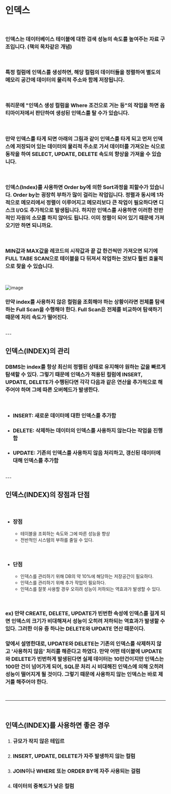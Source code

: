# 인덱스
<br>

### 인덱스는 데이터베이스 테이블에 대한 검색 성능의 속도를 높여주는 자료 구조입니다. (책의 목차같은 개념)
<br>

### 특정 컬럼에 인덱스를 생성하면, 해당 컬럼의 데이터들을 정렬하여 별도의 메모리 공간에 데이터의 물리적 주소와 함께 저장됩니다.
<br>

### 쿼리문에 "인덱스 생성 컬럼을 Where 조건으로 거는 등"의 작업을 하면 옵티마이저에서 판단하여 생성된 인덱스를 탈 수가 있습니다. 
<br>

### 만약 인덱스를 타게 되면 아래의 그림과 같이 인덱스를 타게 되고 먼저 인덱스에 저장되어 있는 데이터의 물리적 주소로 가서 데이터를 가져오는 식으로 동작을 하여 SELECT, UPDATE, DELETE 속도의 향상을 가져올 수 있습니다.
<br>

### 인덱스(Index)를 사용하면 Order by에 의한 Sort과정을 피할수가 있습니다. Order by는 굉장히 부하가 많이 걸리는 작업입니다. 정렬과 동시에 1차적으로 메모리에서 정렬이 이루어지고 메모리보다 큰 작업이 필요하다면 디스크 I/O도 추가적으로 발생됩니다. 하지만 인덱스를 사용하면 이러한 전반적인 자원의 소모를 하지 않아도 됩니다. 이미 정렬이 되어 있기 때문에 가져오기만 하면 되니까요.
<br>

### MIN값과 MAX값을 레코드의 시작값과 끝 값 한건씩만 가져오면 되기에 FULL TABE SCAN으로 테이블을 다 뒤져서 작업하는 것보다 훨씬 효율적으로 찾을 수 있습니다.
<br>

![image](https://user-images.githubusercontent.com/71022555/136755233-b7905b72-4341-4005-9da7-9e1c47432ff0.png)
<br>

### 만약 index를 사용하지 않은 컬럼을 조회해야 하는 상황이라면 전체를 탐색하는 Full Scan을 수행해야 한다. Full Scan은 전체를 비교하여 탐색하기 때문에 처리 속도가 떨어진다.
<br>
---
<br>

## 인덱스(INDEX)의 관리
### DBMS는 index를 항상 최신의 정렬된 상태로 유지해야 원하는 값을 빠르게 탐색할 수 있다. 그렇기 때문에 인덱스가 적용된 컬럼에 INSERT, UPDATE, DELETE가 수행된다면 각각 다음과 같은 연산을 추가적으로 해주어야 하며 그에 따른 오버헤드가 발생한다.
<br>

- ### INSERT: 새로운 데이터에 대한 인덱스를 추가함
- ### DELETE: 삭제하는 데이터의 인덱스를 사용하지 않는다는 작업을 진행함
- ### UPDATE: 기존의 인덱스를 사용하지 않음 처리하고, 갱신된 데이터에 대해 인덱스를 추가함
<br>
---
<br>

## 인덱스(INDEX)의 장점과 단점
<br>

- ### 장점
    - 테이블을 조회하는 속도와 그에 따른 성능을 향상
    - 전반적인 시스템의 부하를 줄일 수 있다.
<br>

- ### 단점
    - 인덱스를 관리하기 위해 DB의 약 10%에 해당하는 저장공간이 필요하다.
    - 인덱스를 관리하기 위해 추가 작업이 필요하다.
    - 인덱스를 잘못 사용할 경우 오히려 성능이 저하되는 역효과가 발생할 수 있다.

<br>

### ex) 만약 CREATE, DELETE, UPDATE가 빈번한 속성에 인덱스를 걸게 되면 인덱스의 크기가 비대해져서 성능이 오히려 저하되는 역효과가 발생할 수 있다. 그러한 이유 중 하나는 DELETE와 UPDATE 연산 때문이다. 
### 앞에서 설명한대로, UPDATE와 DELETE는 기존의 인덱스를 삭제하지 않고 '사용하지 않음' 처리를 해준다고 하였다. 만약 어떤 테이블에 UPDATE와 DELETE가 빈번하게 발생된다면 실제 데이터는 10만건이지만 인덱스는 100만 건이 넘어가게 되어, SQL문 처리 시 비대해진 인덱스에 의해 오히려 성능이 떨어지게 될 것이다. 그렇기 때문에 사용하지 않는 인덱스는 바로 제거를 해주어야 한다. 
<br>

---
<br>

## 인덱스(INDEX)를 사용하면 좋은 경우
1. ### 규모가 작지 않은 테입르
2. ### INSERT, UPDATE, DELETE가 자주 발생하지 않는 컬럼
3. ### JOIN이나 WHERE 또는 ORDER BY에 자주 사용되는 걸럼
4. ### 데이터의 중복도가 낮은 컬럼
